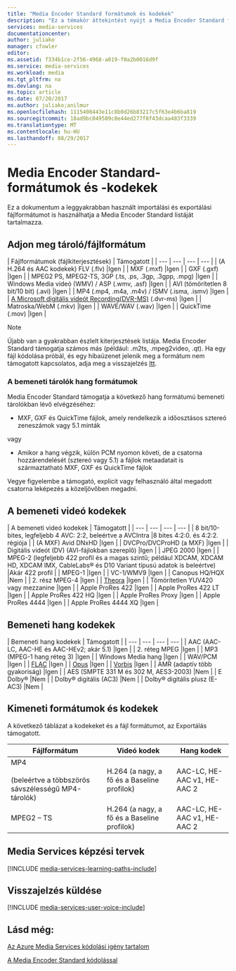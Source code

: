 ```yaml
---
title: "Media Encoder Standard formátumok és kodekek"
description: "Ez a témakör áttekintést nyújt a Media Encoder Standard formátumok és kodekek."
services: media-services
documentationcenter: 
author: juliako
manager: cfowler
editor: 
ms.assetid: f334b1ce-2f56-4968-a019-f0a2b0016d9f
ms.service: media-services
ms.workload: media
ms.tgt_pltfrm: na
ms.devlang: na
ms.topic: article
ms.date: 07/20/2017
ms.author: juliako;anilmur
ms.openlocfilehash: 1115408443e11c8b0d26b83217c5f63e4b6ba819
ms.sourcegitcommit: 18ad9bc049589c8e44ed277f8f43dcaa483f3339
ms.translationtype: MT
ms.contentlocale: hu-HU
ms.lasthandoff: 08/29/2017
---
```

# <a name="media-encoder-standard-formats-and-codecs"></a>Media Encoder Standard-formátumok és -kodekek
Ez a dokumentum a leggyakrabban használt importálási és exportálási fájlformátumot is használhatja a Media Encoder Standard listáját tartalmazza.

## <a name="input-containerfile-formats"></a>Adjon meg tároló/fájlformátum
| Fájlformátumok (fájlkiterjesztések) | Támogatott |
| --- | --- | --- | --- |
| (A H.264 és AAC kodekek) FLV (.flv) |Igen |
| MXF (.mxf) |Igen |
| GXF (.gxf) |Igen |
| MPEG2 PS, MPEG2-TS, 3GP (.ts, .ps, .3gp, .3gpp, .mpg) |Igen |
| Windows Media videó (WMV) / ASP (.wmv, .asf) |Igen |
| AVI (tömörítetlen 8 bit/10 bit) (.avi) |Igen |
| MP4 (.mp4, .m4a, .m4v) / ISMV (.isma, .ismv) |Igen |
| [A Microsoft digitális videót Recording(DVR-MS)](https://msdn.microsoft.com/library/windows/desktop/dd692984) (.dvr-ms) |Igen |
| Matroska/WebM (.mkv) |Igen |
| WAVE/WAV (.wav) |Igen |
| QuickTime (.mov) |Igen |

> [!NOTE]
> Újabb van a gyakrabban észlelt kiterjesztések listája. Media Encoder Standard támogatja számos más (például: .m2ts, .mpeg2video, .qt). Ha egy fájl kódolása próbál, és egy hibaüzenet jelenik meg a formátum nem támogatott kapcsolatos, adja meg a visszajelzés [Itt](https://feedback.azure.com/forums/169396-media-services/category/144411-encoding-and-processing/).
> 
> 

### <a name="audio-formats-in-input-containers"></a>A bemeneti tárolók hang formátumok
Media Encoder Standard támogatja a következő hang formátumú bemeneti tárolókban lévő elvégzéséhez:

* MXF, GXF és QuickTime fájlok, amely rendelkezik a időosztásos sztereó zeneszámok vagy 5.1 minták

vagy

* Amikor a hang végzik, külön PCM nyomon követi, de a csatorna hozzárendelését (sztereó vagy 5.1) a fájlok metaadatait is származtatható MXF, GXF és QuickTime fájlok

Vegye figyelembe a támogató, explicit vagy felhasználó által megadott csatorna leképezés a közeljövőben megadni.

## <a name="input-video-codecs"></a>A bemeneti videó kodekek
| A bemeneti videó kodekek | Támogatott |
| --- | --- | --- | --- |
| 8 bit/10-bites, legfeljebb 4 AVC: 2:2, beleértve a AVCIntra |8 bites 4:2:0. és 4:2:2. régiója |
| (A MXF) Avid DNxHD |Igen |
| DVCPro/DVCProHD (a MXF) |Igen |
| Digitális videót (DV) (AVI-fájlokban szereplő) |Igen |
| JPEG 2000 |Igen |
| MPEG-2 (legfeljebb 422 profil és a magas szintű; például XDCAM, XDCAM HD, XDCAM IMX, CableLabs® és D10 Variant típusú adatok is beleértve) |Akár 422 profil |
| MPEG-1 |Igen |
| VC-1/WMV9 |Igen |
| Canopus HQ/HQX |Nem |
| 2. rész MPEG-4 |Igen |
| [Theora](https://en.wikipedia.org/wiki/Theora) |Igen |
| Tömörítetlen YUV420 vagy mezzanine |Igen |
| Apple ProRes 422 |Igen |
| Apple ProRes 422 LT |Igen |
| Apple ProRes 422 HQ |Igen |
| Apple ProRes Proxy |Igen |
| Apple ProRes 4444 |Igen |
| Apple ProRes 4444 XQ |Igen |

## <a name="input-audio-codecs"></a>Bemeneti hang kodekek
| Bemeneti hang kodekek | Támogatott |
| --- | --- | --- | --- |
| AAC (AAC-LC, AAC-HE és AAC-HEv2; akár 5.1) |Igen |
| 2. réteg MPEG |Igen |
| MP3 (MPEG-1 hang réteg 3) |Igen |
| Windows Media hang |Igen |
| WAV/PCM |Igen |
| [FLAC](https://en.wikipedia.org/wiki/FLAC)</a> |Igen |
| [Opus](http://go.microsoft.com/fwlink/?LinkId=822667) |Igen |
| [Vorbis](https://en.wikipedia.org/wiki/Vorbis)</a> |Igen |
| AMR (adaptív több gyakoriság) |Igen |
| AES (SMPTE 331 M és 302 M, AES3-2003) |Nem |
| E Dolby® |Nem |
| Dolby® digitális (AC3) |Nem |
| Dolby® digitális plusz (E-AC3) |Nem |

## <a name="output-formats-and-codecs"></a>Kimeneti formátumok és kodekek
A következő táblázat a kodekeket és a fájl formátumot, az Exportálás támogatott.

| Fájlformátum | Videó kodek | Hang kodek |
| --- | --- | --- |
| MP4 <br/><br/>(beleértve a többszörös sávszélességű MP4-tárolók) |H.264 (a nagy, a fő és a Baseline profilok) |AAC-LC, HE-AAC v1, HE-AAC 2 |
| MPEG2 – TS |H.264 (a nagy, a fő és a Baseline profilok) |AAC-LC, HE-AAC v1, HE-AAC 2 |

## <a name="media-services-learning-paths"></a>Media Services képzési tervek
[!INCLUDE [media-services-learning-paths-include](../../includes/media-services-learning-paths-include.md)]

## <a name="provide-feedback"></a>Visszajelzés küldése
[!INCLUDE [media-services-user-voice-include](../../includes/media-services-user-voice-include.md)]

## <a name="see-also"></a>Lásd még:
[Az Azure Media Services kódolási igény tartalom](media-services-encode-asset.md)

[A Media Encoder Standard kódolással](media-services-dotnet-encode-with-media-encoder-standard.md)

